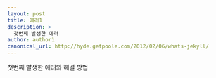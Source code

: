 ```yaml
---
layout: post
title: 에러1
description: >
  첫번째 발생한 에러
author: author1
canonical_url: http://hyde.getpoole.com/2012/02/06/whats-jekyll/
---
```


첫번째 발생한 에러와 해결 방법
